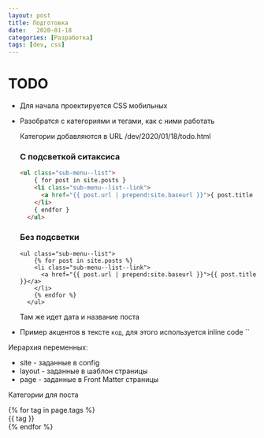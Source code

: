 ```yaml
---
layout: post
title: Подготовка
date:   2020-01-18 
categories: [Разработка]
tags: [dev, css]
---
```

# TODO
* Для начала проектируется CSS мобильных
* Разобратся с категориями и тегами, как с ними работать

  Категории добавляются в URL /dev/2020/01/18/todo.html
  ### C подсветкой ситаксиса
  ``` html
  <ul class="sub-menu--list">
      { for post in site.posts }
      <li class="sub-menu--list--link">
        <a href="{{ post.url | prepend:site.baseurl }}">{ post.title }</a>
      </li>
      { endfor }
    </ul>
   ```

  ### Без подсветки

  ``` 
  <ul class="sub-menu--list">
      {% for post in site.posts %}
      <li class="sub-menu--list--link">
        <a href="{{ post.url | prepend:site.baseurl }}">{{ post.title }}</a>
      </li>
      {% endfor %}
    </ul>
   ```
  Там же идет дата и название поста
* Пример акцентов в тексте `код`, для этого используется inline code \`\`



Иерархия переменных:
* site - заданные в config
* layout - заданные в шаблон страницы
* page - заданные в Front Matter страницы

Категории для поста

<div class='tags'>
{% for tag in page.tags %}
  <div class='tag'>{{ tag }}</div>
{% endfor %}
<div>
